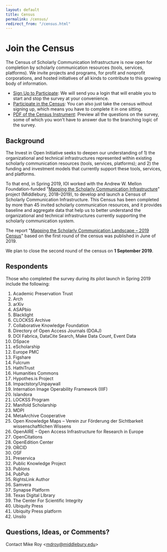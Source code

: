 ```yaml
---
layout: default
title: Census
permalink: /census/
redirect_from: "/census.html"
---
```


# Join the Census
The Census of Scholarly Communication Infrastructure is now open for completion by scholarly communication resources (tools, services, platforms). We invite projects and programs, for profit and nonprofit corporations, and hosted initiatives of all kinds to contribute to this growing body of information.
* [Sign Up to Participate](https://docs.google.com/forms/d/1cKv8Q0JciChMavSBq0e_5S5qdQnW_H6s6TAR0wfHJmU/edit): We will send you a login that will enable you to start and stop the survey at your convenience.
* [Participate in the Census](https://www.surveymonkey.com/r/Census2019): You can also just take the census without signing up, which means you have to complete it in one sitting.
* [PDF of the Census Instrument](https://educopia.org/wp-content/uploads/2019/05/Census_2019_Open05132019.pdf): Preview all the questions on the survey, some of which you won’t have to answer due to the branching logic of the survey.

## Background
The Invest in Open Initiative seeks to deepen our understanding of 1) the organizational and technical infrastructures represented within existing scholarly communication resources (tools, services, platforms); and 2) the funding and investment models that currently support these tools, services, and platforms.

To that end, in Spring 2019, IOI worked with the Andrew W. Mellon Foundation-funded "[Mapping the Scholarly Communication Infrastructure](https://scholarlycommons.net/map/)" project (Middlebury, 2018–2019), to develop and launch a Census of Scholarly Communication Infrastructure. This Census has been completed by more than 45 invited scholarly communication resources, and it provides baseline and aggregate data that help us to better understand the organizational and technical infrastructures currently supporting the scholarly communication system.

The report "[Mapping the Scholarly Communication Landscape – 2019 Census](https://educopia.org/educopia-releases-mapping-the-scholarly-communications-landscape-2019-census/)" based on the first round of the census was published in June of 2019.

We plan to close the second round of the census on **1 September 2019**.

## Respondents
Those who completed the survey during its pilot launch in Spring 2019 include the following:
1. Academic Preservation Trust
1. Arch
1. arXiv
1. ASAPbio
1. Blacklight
1. CLOCKSS Archive
1. Collaborative Knowledge Foundation
1. Directory of Open Access Journals (DOAJ)
1. DOI Fabrica, DataCite Search, Make Data Count, Event Data
1. DSpace
1. eScholarship
1. Europe PMC
1. Figshare
1. Fulcrum
1. HathiTrust
1. Humanities Commons
1. Hypothes.is Project
1. Impactstory/Unpaywall
1. Internation Image Operability Framework (IIIF)
1. Islandora
1. LOCKSS Program
1. Manifold Scholarship
1. MDPI
1. MetaArchive Cooperative
1. Open Knowledge Maps – Verein zur Förderung der Sichtbarkeit wissenschaftlichen Wissens
1. OpenAIRE – Open Access Infrastructure for Research in Europe
1. OpenCitations
1. OpenEdition Center
1. ORCID
1. OSF
1. Preservica
1. Public Knowledge Project
1. Publons
1. PubPub
1. RightsLink Author
1. Samvera
1. Synapse Platform
1. Texas Digital LIbrary
1. The Center For Scientific Integrity
1. Ubiquity Press
1. Ubiquity Press platform
1. Unsilo

## Questions, Ideas, or Comments?
Contact Mike Roy <[mdroy@middlebury.edu](mailto:mdroy@middlebury.edu)>
